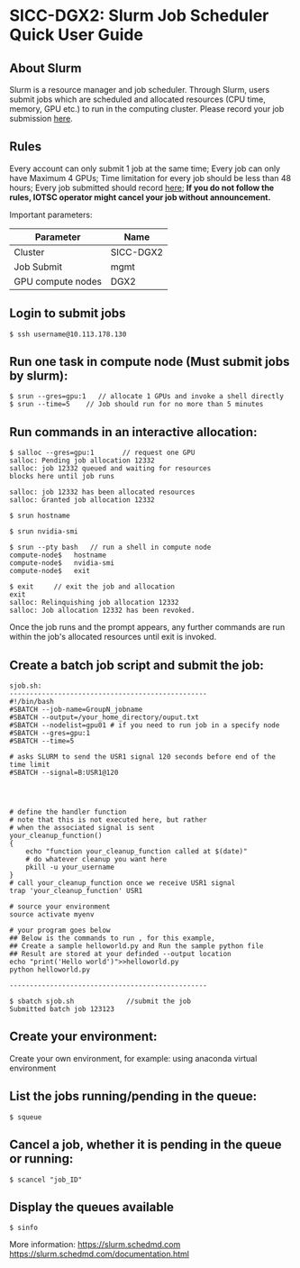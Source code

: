 # SICC-DGX2: Slurm Job Scheduler Quick User Guide


## About Slurm

Slurm is a resource manager and job scheduler. Through Slurm, users submit jobs which are scheduled and allocated resources (CPU time, memory, GPU etc.) to run in the computing cluster. Please record your job submission [here](https://forms.office.com/Pages/ResponsePage.aspx?id=RuzudkD-G06rQh1tn5G4qWXKXvHUnFVFuBJG5SUPRN9UMU0zR1VSMzlNQUVIWjExR0lCU0hXWEtaNS4u).

## Rules

Every account can only submit 1 job at the same time;
Every job can only have Maximum 4 GPUs;
Time limitation for every job should be less than 48 hours;
Every job submitted should record [here](https://forms.office.com/Pages/ResponsePage.aspx?id=RuzudkD-G06rQh1tn5G4qWXKXvHUnFVFuBJG5SUPRN9UMU0zR1VSMzlNQUVIWjExR0lCU0hXWEtaNS4u);
**If you do not follow the rules, IOTSC operator might cancel your job without announcement.**

Important parameters:

| Parameter | Name |
| ------ | ------ |
| Cluster | SICC-DGX2 |
| Job Submit | mgmt |
| GPU compute nodes | DGX2 |

## Login to submit jobs

    $ ssh username@10.113.178.130 

## Run one task in compute node (Must submit jobs by slurm):

    $ srun --gres=gpu:1   // allocate 1 GPUs and invoke a shell directly
    $ srun --time=5    // Job should run for no more than 5 minutes

## Run commands in an interactive allocation:

    $ salloc --gres=gpu:1       // request one GPU  
    salloc: Pending job allocation 12332
    salloc: job 12332 queued and waiting for resources
    blocks here until job runs

    salloc: job 12332 has been allocated resources
    salloc: Granted job allocation 12332

    $ srun hostname

    $ srun nvidia-smi 

    $ srun --pty bash   // run a shell in compute node
    compute-node$   hostname
    compute-node$   nvidia-smi
    compute-node$   exit

    $ exit     // exit the job and allocation
    exit
    salloc: Relinquishing job allocation 12332
    salloc: Job allocation 12332 has been revoked.

Once the job runs and the prompt appears, any further commands are run within the job's allocated resources until exit is invoked.

## Create a batch job script and submit the job:

    sjob.sh:
    -------------------------------------------------
    #!/bin/bash
    #SBATCH --job-name=GroupN_jobname
    #SBATCH --output=/your_home_directory/ouput.txt
    #SBATCH --nodelist=gpu01 # if you need to run job in a specify node
    #SBATCH --gres=gpu:1
    #SBATCH --time=5

    # asks SLURM to send the USR1 signal 120 seconds before end of the time limit
    #SBATCH --signal=B:USR1@120




    # define the handler function
    # note that this is not executed here, but rather
    # when the associated signal is sent
    your_cleanup_function()
    {
        echo "function your_cleanup_function called at $(date)"
        # do whatever cleanup you want here
        pkill -u your_username
    }
    # call your_cleanup_function once we receive USR1 signal
    trap 'your_cleanup_function' USR1

    # source your environment
    source activate myenv

    # your program goes below
    ## Below is the commands to run , for this example,
    ## Create a sample helloworld.py and Run the sample python file 
    ## Result are stored at your definded --output location
    echo "print('Hello world')">>helloworld.py
    python helloworld.py

    -------------------------------------------------

    $ sbatch sjob.sh             //submit the job
    Submitted batch job 123123

## Create your environment:

Create your own environment, for example: using anaconda virtual environment

## List the jobs running/pending in the queue:

    $ squeue

## Cancel a job, whether it is pending in the queue or running:

    $ scancel "job_ID"

## Display the queues available

    $ sinfo

More information: 
https://slurm.schedmd.com
https://slurm.schedmd.com/documentation.html